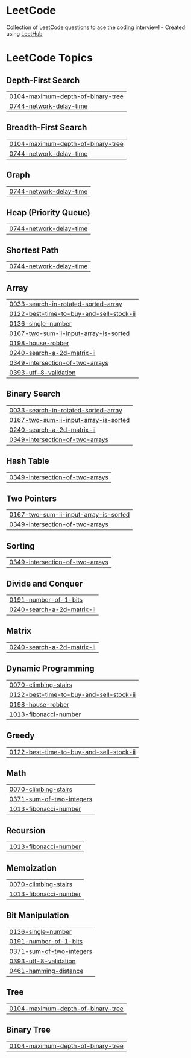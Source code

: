 # LeetCode
Collection of LeetCode questions to ace the coding interview! - Created using [LeetHub](https://github.com/QasimWani/LeetHub)

<!---LeetCode Topics Start-->
# LeetCode Topics
## Depth-First Search
|  |
| ------- |
| [0104-maximum-depth-of-binary-tree](https://github.com/keg9335/LeetCode/tree/master/0104-maximum-depth-of-binary-tree) |
| [0744-network-delay-time](https://github.com/keg9335/LeetCode/tree/master/0744-network-delay-time) |
## Breadth-First Search
|  |
| ------- |
| [0104-maximum-depth-of-binary-tree](https://github.com/keg9335/LeetCode/tree/master/0104-maximum-depth-of-binary-tree) |
| [0744-network-delay-time](https://github.com/keg9335/LeetCode/tree/master/0744-network-delay-time) |
## Graph
|  |
| ------- |
| [0744-network-delay-time](https://github.com/keg9335/LeetCode/tree/master/0744-network-delay-time) |
## Heap (Priority Queue)
|  |
| ------- |
| [0744-network-delay-time](https://github.com/keg9335/LeetCode/tree/master/0744-network-delay-time) |
## Shortest Path
|  |
| ------- |
| [0744-network-delay-time](https://github.com/keg9335/LeetCode/tree/master/0744-network-delay-time) |
## Array
|  |
| ------- |
| [0033-search-in-rotated-sorted-array](https://github.com/keg9335/LeetCode/tree/master/0033-search-in-rotated-sorted-array) |
| [0122-best-time-to-buy-and-sell-stock-ii](https://github.com/keg9335/LeetCode/tree/master/0122-best-time-to-buy-and-sell-stock-ii) |
| [0136-single-number](https://github.com/keg9335/LeetCode/tree/master/0136-single-number) |
| [0167-two-sum-ii-input-array-is-sorted](https://github.com/keg9335/LeetCode/tree/master/0167-two-sum-ii-input-array-is-sorted) |
| [0198-house-robber](https://github.com/keg9335/LeetCode/tree/master/0198-house-robber) |
| [0240-search-a-2d-matrix-ii](https://github.com/keg9335/LeetCode/tree/master/0240-search-a-2d-matrix-ii) |
| [0349-intersection-of-two-arrays](https://github.com/keg9335/LeetCode/tree/master/0349-intersection-of-two-arrays) |
| [0393-utf-8-validation](https://github.com/keg9335/LeetCode/tree/master/0393-utf-8-validation) |
## Binary Search
|  |
| ------- |
| [0033-search-in-rotated-sorted-array](https://github.com/keg9335/LeetCode/tree/master/0033-search-in-rotated-sorted-array) |
| [0167-two-sum-ii-input-array-is-sorted](https://github.com/keg9335/LeetCode/tree/master/0167-two-sum-ii-input-array-is-sorted) |
| [0240-search-a-2d-matrix-ii](https://github.com/keg9335/LeetCode/tree/master/0240-search-a-2d-matrix-ii) |
| [0349-intersection-of-two-arrays](https://github.com/keg9335/LeetCode/tree/master/0349-intersection-of-two-arrays) |
## Hash Table
|  |
| ------- |
| [0349-intersection-of-two-arrays](https://github.com/keg9335/LeetCode/tree/master/0349-intersection-of-two-arrays) |
## Two Pointers
|  |
| ------- |
| [0167-two-sum-ii-input-array-is-sorted](https://github.com/keg9335/LeetCode/tree/master/0167-two-sum-ii-input-array-is-sorted) |
| [0349-intersection-of-two-arrays](https://github.com/keg9335/LeetCode/tree/master/0349-intersection-of-two-arrays) |
## Sorting
|  |
| ------- |
| [0349-intersection-of-two-arrays](https://github.com/keg9335/LeetCode/tree/master/0349-intersection-of-two-arrays) |
## Divide and Conquer
|  |
| ------- |
| [0191-number-of-1-bits](https://github.com/keg9335/LeetCode/tree/master/0191-number-of-1-bits) |
| [0240-search-a-2d-matrix-ii](https://github.com/keg9335/LeetCode/tree/master/0240-search-a-2d-matrix-ii) |
## Matrix
|  |
| ------- |
| [0240-search-a-2d-matrix-ii](https://github.com/keg9335/LeetCode/tree/master/0240-search-a-2d-matrix-ii) |
## Dynamic Programming
|  |
| ------- |
| [0070-climbing-stairs](https://github.com/keg9335/LeetCode/tree/master/0070-climbing-stairs) |
| [0122-best-time-to-buy-and-sell-stock-ii](https://github.com/keg9335/LeetCode/tree/master/0122-best-time-to-buy-and-sell-stock-ii) |
| [0198-house-robber](https://github.com/keg9335/LeetCode/tree/master/0198-house-robber) |
| [1013-fibonacci-number](https://github.com/keg9335/LeetCode/tree/master/1013-fibonacci-number) |
## Greedy
|  |
| ------- |
| [0122-best-time-to-buy-and-sell-stock-ii](https://github.com/keg9335/LeetCode/tree/master/0122-best-time-to-buy-and-sell-stock-ii) |
## Math
|  |
| ------- |
| [0070-climbing-stairs](https://github.com/keg9335/LeetCode/tree/master/0070-climbing-stairs) |
| [0371-sum-of-two-integers](https://github.com/keg9335/LeetCode/tree/master/0371-sum-of-two-integers) |
| [1013-fibonacci-number](https://github.com/keg9335/LeetCode/tree/master/1013-fibonacci-number) |
## Recursion
|  |
| ------- |
| [1013-fibonacci-number](https://github.com/keg9335/LeetCode/tree/master/1013-fibonacci-number) |
## Memoization
|  |
| ------- |
| [0070-climbing-stairs](https://github.com/keg9335/LeetCode/tree/master/0070-climbing-stairs) |
| [1013-fibonacci-number](https://github.com/keg9335/LeetCode/tree/master/1013-fibonacci-number) |
## Bit Manipulation
|  |
| ------- |
| [0136-single-number](https://github.com/keg9335/LeetCode/tree/master/0136-single-number) |
| [0191-number-of-1-bits](https://github.com/keg9335/LeetCode/tree/master/0191-number-of-1-bits) |
| [0371-sum-of-two-integers](https://github.com/keg9335/LeetCode/tree/master/0371-sum-of-two-integers) |
| [0393-utf-8-validation](https://github.com/keg9335/LeetCode/tree/master/0393-utf-8-validation) |
| [0461-hamming-distance](https://github.com/keg9335/LeetCode/tree/master/0461-hamming-distance) |
## Tree
|  |
| ------- |
| [0104-maximum-depth-of-binary-tree](https://github.com/keg9335/LeetCode/tree/master/0104-maximum-depth-of-binary-tree) |
## Binary Tree
|  |
| ------- |
| [0104-maximum-depth-of-binary-tree](https://github.com/keg9335/LeetCode/tree/master/0104-maximum-depth-of-binary-tree) |
<!---LeetCode Topics End-->